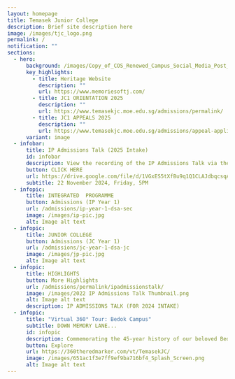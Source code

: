 ```yaml
---
layout: homepage
title: Temasek Junior College
description: Brief site description here
image: /images/tjc_logo.png
permalink: /
notification: ""
sections:
  - hero:
      background: /images/Copy_of_COS_Renewed_Campus_Social_Media_Post__3_.png
      key_highlights:
        - title: Heritage Website
          description: ""
          url: https://www.memoriesoftj.com/
        - title: JC1 ORIENTATION 2025
          description: ""
          url: https://www.temasekjc.moe.edu.sg/admissions/permalink/
        - title: JC1 APPEALS 2025
          description: ""
          url: https://www.temasekjc.moe.edu.sg/admissions/appeal-application-for-jc1-intake-2025/
      variant: image
  - infobar:
      title: IP Admissions Talk (2025 Intake)
      id: infobar
      description: View the recording of the IP Admissions Talk via the link below
      button: CLICK HERE
      url: https://drive.google.com/file/d/1VGxES5tXfBu9q1Q1CLAJdbqcsqAICh1H/view?usp=drive_link
      subtitle: 22 November 2024, Friday, 5PM
  - infopic:
      title: INTEGRATED  PROGRAMME
      button: Admissions (IP Year 1)
      url: /admissions/ip-year-1-dsa-sec
      image: /images/ip-pic.jpg
      alt: Image alt text
  - infopic:
      title: JUNIOR COLLEGE
      button: Admissions (JC Year 1)
      url: /admissions/jc-year-1-dsa-jc
      image: /images/jp-pic.jpg
      alt: Image alt text
  - infopic:
      title: HIGHLIGHTS
      button: More Highlights
      url: /admissions/permalink/ipadmissionstalk/
      image: /images/2022 IP Admissions Talk Thumbnail.png
      alt: Image alt text
      description: IP ADMISSIONS TALK (FOR 2024 INTAKE)
  - infopic:
      title: "Virtual 360° Tour: Bedok Campus"
      subtitle: DOWN MEMORY LANE...
      id: infopic
      description: Commemorating the 45-year history of our beloved Bedok campus
      button: Explore
      url: https://360theredmarker.com/vt/TemasekJC/
      image: /images/651ac1f3e7ff9ef9ba716bf4_Splash_Screen.png
      alt: Image alt text
---
```

